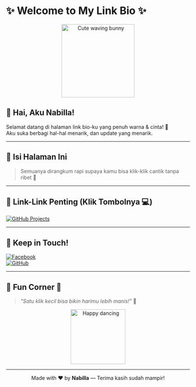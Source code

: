 # ✨ Welcome to My Link Bio ✨

<p align="center">
  <img src="https://media.giphy.com/media/xUPGcgtKxmAKxZ2AO4/giphy.gif" width="200" alt="Cute waving bunny" />
</p>

## 💖 Hai, Aku Nabilla!

Selamat datang di halaman link bio-ku yang penuh warna & cinta! 🌸  
Aku suka berbagi hal-hal menarik, dan update yang menarik.

---

## 🔗 Isi Halaman Ini

> Semuanya dirangkum rapi supaya kamu bisa klik-klik cantik tanpa ribet 🧸

---

## 📎 Link-Link Penting (Klik Tombolnya 💻)
    
[![GitHub Projects](https://img.shields.io/badge/💻-GitHub_Projects-fcb1d8?style=for-the-badge)](https://github.com/nabilla099)  

---

## 💌 Keep in Touch!

[![Facebook](https://img.shields.io/badge/💬-Instagram-ea7fbc?style=for-the-badge&logo=instagram)](https://facebook.com/nabilla.kh)  
[![GitHub](https://img.shields.io/badge/💻-GitHub-ffb6b9?style=for-the-badge&logo=github)](https://github.com/nabilla099)

---

## 🧁 Fun Corner 🎉

> *"Satu klik kecil bisa bikin harimu lebih manis!"* 🍭

<p align="center">
  <img src="https://media.giphy.com/media/MDJ9IbxxvDUQM/giphy.gif" width="150" alt="Happy dancing" />
</p>

---

<p align="center">
  Made with ❤️ by <strong>Nabilla</strong> — Terima kasih sudah mampir!
</p>
